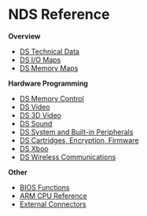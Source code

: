 # NDS Reference


**Overview**
- [DS Technical Data](./tmp/dstechnicaldata.md)
- [DS I/O Maps](./tmp/dsiomaps.md)
- [DS Memory Maps](./tmp/dsmemorymaps.md)

**Hardware Programming**
- [DS Memory Control](./tmp/dsmemorycontrol.md)
- [DS Video](./tmp/dsvideo.md)
- [DS 3D Video](./tmp/ds3dvideo.md)
- [DS Sound](./tmp/dssound.md)
- [DS System and Built-in Peripherals](./tmp/dssystemandbuiltinperipherals.md)
- [DS Cartridges, Encryption, Firmware](./tmp/dscartridgesencryptionfirmware.md)
- [DS Xboo](./tmp/dsxboo.md)
- [DS Wireless Communications](./tmp/dswirelesscommunications.md)

**Other**
- [BIOS Functions](./tmp/biosfunctions.md)
- [ARM CPU Reference](./tmp/armcpureference.md)
- [External Connectors](./tmp/externalconnectors.md)



